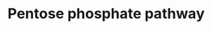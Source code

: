 ---
annotations:
- type: Pathway Ontology
  value: pentose phosphate pathway
authors:
- MaintBot
- Fehrhart
- L Dupuis
- Eweitz
description: ''
last-edited: 2021-05-24
organisms:
- Gallus gallus
redirect_from:
- /index.php/Pathway:WP797
- /instance/WP797
schema-jsonld:
- '@context': https://schema.org/
  '@id': https://wikipathways.github.io/pathways/WP797.html
  '@type': Dataset
  creator:
    '@type': Organization
    name: WikiPathways
  description: ''
  keywords:
  - 6-Phosphogluconate
  - Ribose-5-Phosphate
  - RPE
  - Ribulose-5-Phosphate
  - TKT
  - PGD
  - Glucose-6-Phosphate
  - Glyceraldehyde-3-phosphate
  - Erythrose-4-Phosphate
  - TALDO1
  - RPIA
  - Fructose-6-Phosphate
  - PGLS
  - G6PD
  - Sedoheptulose-7-Phosphate
  - 6-Phosphonoglucono-delta-lactone
  - Xylulose-5-Phosphate
  license: CC0
  name: Pentose phosphate pathway
seo: CreativeWork
title: Pentose phosphate pathway
wpid: WP797
---